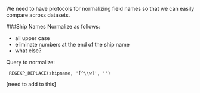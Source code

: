 We need to have protocols for normalizing field names so that we can easily compare across datasets.

###Ship Names
Normalize as follows:
* all upper case
* eliminate numbers at the end of the ship name
* what else?

Query to normalize:
```
 REGEXP_REPLACE(shipname, '[^\\w]', '')
```
[need to add to this]


